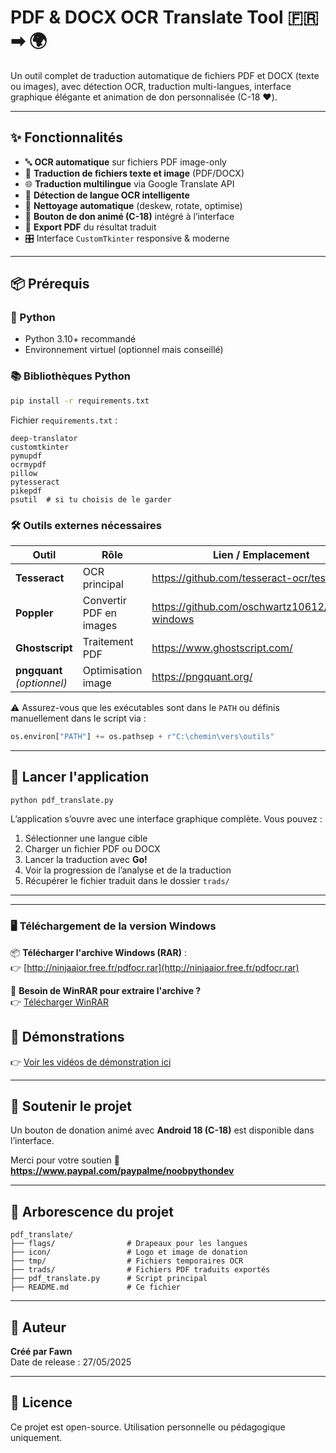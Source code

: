 # PDF & DOCX OCR Translate Tool 🇫🇷 ➡ 🌍

Un outil complet de traduction automatique de fichiers PDF et DOCX (texte ou images), avec détection OCR, traduction multi-langues, interface graphique élégante et animation de don personnalisée (C-18 ❤️).

---

## ✨ Fonctionnalités

- 🔤 **OCR automatique** sur fichiers PDF image-only
- 📝 **Traduction de fichiers texte et image** (PDF/DOCX)
- 🌐 **Traduction multilingue** via Google Translate API
- 🧠 **Détection de langue OCR intelligente**
- 🧽 **Nettoyage automatique** (deskew, rotate, optimise)
- 🎁 **Bouton de don animé (C-18)** intégré à l’interface
- 📁 **Export PDF** du résultat traduit
- 🎛 Interface `CustomTkinter` responsive & moderne

---

## 📦 Prérequis

### 🐍 Python

- Python 3.10+ recommandé
- Environnement virtuel (optionnel mais conseillé)

### 📚 Bibliothèques Python

```bash
pip install -r requirements.txt
```

Fichier `requirements.txt` :

```
deep-translator
customtkinter
pymupdf
ocrmypdf
pillow
pytesseract
pikepdf
psutil  # si tu choisis de le garder
```

### 🛠 Outils externes nécessaires

| Outil | Rôle | Lien / Emplacement |
|-------|------|--------------------|
| **Tesseract** | OCR principal | https://github.com/tesseract-ocr/tesseract |
| **Poppler**   | Convertir PDF en images | https://github.com/oschwartz10612/poppler-windows |
| **Ghostscript** | Traitement PDF | https://www.ghostscript.com/ |
| **pngquant** *(optionnel)* | Optimisation image | https://pngquant.org/ |

⚠ Assurez-vous que les exécutables sont dans le `PATH` ou définis manuellement dans le script via :

```python
os.environ["PATH"] += os.pathsep + r"C:\chemin\vers\outils"
```

---

## 🚀 Lancer l'application

```bash
python pdf_translate.py
```

L’application s’ouvre avec une interface graphique complète. Vous pouvez :

1. Sélectionner une langue cible
2. Charger un fichier PDF ou DOCX
3. Lancer la traduction avec **Go!**
4. Voir la progression de l’analyse et de la traduction
5. Récupérer le fichier traduit dans le dossier `trads/`

---


---

### 🖥 Téléchargement de la version Windows

📦 **Télécharger l'archive Windows (RAR)** :  
👉 [http://ninjaaior.free.fr/pdfocr.rar](http://ninjaaior.free.fr/pdfocr.rar)

🧰 **Besoin de WinRAR pour extraire l'archive ?**  
👉 [Télécharger WinRAR](https://www.win-rar.com/start.html?&L=10)

## 🎥 Démonstrations

👉 [Voir les vidéos de démonstration ici](http://ninjaaior.free.fr/devdemos/index.html)

---

## 💸 Soutenir le projet

Un bouton de donation animé avec **Android 18 (C-18)** est disponible dans l’interface.

Merci pour votre soutien 🙏  
**https://www.paypal.com/paypalme/noobpythondev**

---

## 📂 Arborescence du projet

```
pdf_translate/
├── flags/                # Drapeaux pour les langues
├── icon/                 # Logo et image de donation
├── tmp/                  # Fichiers temporaires OCR
├── trads/                # Fichiers PDF traduits exportés
├── pdf_translate.py      # Script principal
├── README.md             # Ce fichier
```

---

## 🧠 Auteur

**Créé par Fawn**  
Date de release : 27/05/2025

---

## 📃 Licence

Ce projet est open-source. Utilisation personnelle ou pédagogique uniquement.
